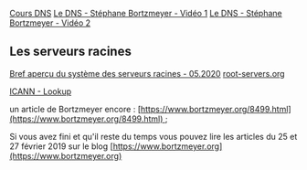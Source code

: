 [Cours DNS](http://www.abord-ch.org/cours/sysc/dns.html)
[Le DNS - Stéphane Bortzmeyer - Vidéo 1](https://www.youtube.com/watch?v=QHVK666TFUI)
[Le DNS - Stéphane Bortzmeyer - Vidéo 2](https://www.youtube.com/watch?time_continue=1089&v=FPdefF34YK0&embeds_euri=https%3A%2F%2Fcampus.cefim.eu%2F&embeds_origin=https%3A%2F%2Fcampus.cefim.eu&source_ve_path=MjM4NTE&feature=emb_title)

## Les serveurs racines
[Bref aperçu du système des serveurs racines - 05.2020](https://www.icann.org/fr/system/files/files/octo-010-06may20-fr.pdf)
[root-servers.org](https://root-servers.org/)

[ICANN - Lookup](https://lookup.icann.org/en/lookup)



un article de Bortzmeyer encore : [https://www.bortzmeyer.org/8499.html](https://www.bortzmeyer.org/8499.html) ;

Si vous avez fini et qu'il reste du temps vous pouvez lire les articles du 25 et 27 février 2019 sur le blog [https://www.bortzmeyer.org](https://www.bortzmeyer.org)